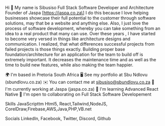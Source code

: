 Hi 👋 My name is Sibusiso
Full Stack Software Developer and Architecture
Founder of Jaspa [https://jaspa.co.za\] I do this because I love helping businesses showcase their full potential to the customer through software solutions, may that be a website and anything else. Also, I just love the process of software development, whereby you can take something from an idea to a real product that many can use. Over these years , I have started to become very versed in things like architecture designs and communication. I realized, that what differences successful projects from failed projects is those things exactly. Building proper base foundation/architecture for an application for the team to build off is extremely important. It decreases the maintenance time and as well as the time to build new features, while also making the team happier.

🌍  I'm based in Pretoria South Africa
🖥️  See my portfolio at Sbu Ndlovu (sbundlovu.co.za)
✉️  You can contact me at sibusiso@sbundlovu.co.za
🚀  I'm currently working at Jaspa (jaspa.co.za)
🧠  I'm learning Advanced React Native
🤝  I'm open to collaborating on Full Stack Software Developement

Skills
JavaScripttm Html5, React,Tailwind,NodeJS, CorelDraw,Firebase,AWS,Java,PHP,VB.net

Socials
LinkedIn, Facebook, Twitter, Discord, Github

